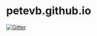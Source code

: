 # petevb.github.io

[![Gitter](https://badges.gitter.im/petevb/petevb.github.io.svg)](https://gitter.im/petevb/petevb.github.io?utm_source=badge&utm_medium=badge&utm_campaign=pr-badge&utm_content=badge)